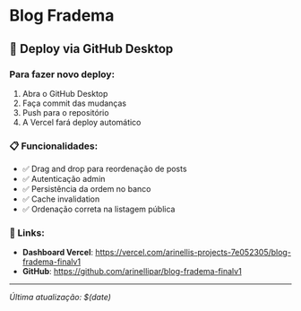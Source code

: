 # Blog Fradema

## 🚀 Deploy via GitHub Desktop

### Para fazer novo deploy:
1. Abra o GitHub Desktop
2. Faça commit das mudanças
3. Push para o repositório
4. A Vercel fará deploy automático

### 📋 Funcionalidades:
- ✅ Drag and drop para reordenação de posts
- ✅ Autenticação admin
- ✅ Persistência da ordem no banco
- ✅ Cache invalidation
- ✅ Ordenação correta na listagem pública

### 🔗 Links:
- **Dashboard Vercel**: https://vercel.com/arinellis-projects-7e052305/blog-fradema-finalv1
- **GitHub**: https://github.com/arinellipar/blog-fradema-finalv1

---
*Última atualização: $(date)*
